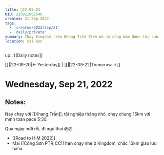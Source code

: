 ```yaml
---
title: 📝22-09-21
UID: 220921002546
created: 21-Sep-2022
tags:
  - 'created/2022/Sep/21'
  - 'daily/private'
summary: Chạy Kingdom, kéo Khang Trần 15km mà nó cũng bám được tới cuối
location: Sài Gòn
---
```

up:: [[Daily notes]]

[[📝22-09-20|<- Yesterday]] | [[📝22-09-22|Tomorrow ->]]
# Wednesday, Sep 21, 2022

## Notes:

Nay chạy với [[Khang Trần]], tội nghiệp thằng nhỏ, chạy chung 15km với mình toàn pace 5:30.

Qua ngày mới rồi, đi ngủ thui @@
- [[Road to HIM 2022]]
- Mai [[Công Sơn PTR|CC]] hẹn chạy nhẹ ở Kingdom, chắc 10km giao lưu haha
